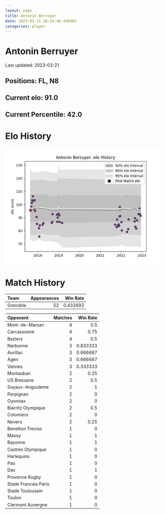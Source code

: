```yaml
---  
layout: page  
title: Antonin Berruyer  
date: 2023-03-21 18:24:40.438464  
categories: player  
---
```

# Antonin Berruyer


Last updated: 2023-03-21
## Positions: FL, N8

## Current elo: 91.0

## Current Percentile: 42.0

# Elo History


![elo history](history_AntoninBerruyer.png)
# Match History


| Team     |   Appearances |   Win Rate |
|:---------|--------------:|-----------:|
| Grenoble |            52 |   0.432692 |

| Opponent             |   Matches |   Win Rate |
|:---------------------|----------:|-----------:|
| Mont-de-Marsan       |         4 |   0.5      |
| Carcassonne          |         4 |   0.75     |
| Beziers              |         4 |   0.5      |
| Narbonne             |         3 |   0.833333 |
| Aurillac             |         3 |   0.666667 |
| Agen                 |         3 |   0.666667 |
| Vannes               |         3 |   0.333333 |
| Montauban            |         2 |   0.25     |
| US Bressane          |         2 |   0.5      |
| Soyaux-Angouleme     |         2 |   1        |
| Perpignan            |         2 |   0        |
| Oyonnax              |         2 |   0        |
| Biarritz Olympique   |         2 |   0.5      |
| Colomiers            |         2 |   0        |
| Nevers               |         2 |   0.25     |
| Benetton Treviso     |         1 |   0        |
| Massy                |         1 |   1        |
| Bayonne              |         1 |   1        |
| Castres Olympique    |         1 |   0        |
| Harlequins           |         1 |   0        |
| Pau                  |         1 |   0        |
| Dax                  |         1 |   1        |
| Provence Rugby       |         1 |   0        |
| Stade Francais Paris |         1 |   0        |
| Stade Toulousain     |         1 |   0        |
| Toulon               |         1 |   0        |
| Clermont Auvergne    |         1 |   0        |